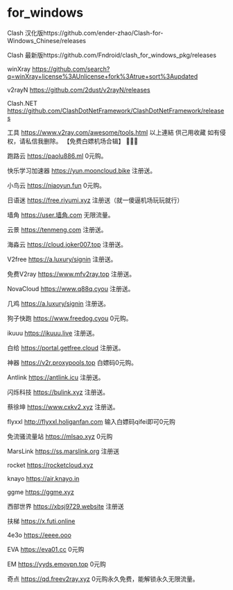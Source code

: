 # for_windows 
Clash 汉化版https://github.com/ender-zhao/Clash-for-Windows_Chinese/releases

Clash 最新版https://github.com/Fndroid/clash_for_windows_pkg/releases

winXray https://github.com/search?q=winXray+license%3AUnlicense+fork%3Atrue+sort%3Aupdated

v2rayN  https://github.com/2dust/v2rayN/releases

Clash.NET https://github.com/ClashDotNetFramework/ClashDotNetFramework/releases

工具 https://www.v2ray.com/awesome/tools.html
以上連結 供己用收藏
如有侵权，请私信我删除。
【免费白嫖机场合辑】
🥇🥇🥇

跑路云 https://paolu886.ml
0元购。

快乐学习加速器 https://yun.mooncloud.bike
注册送。

小鸟云 https://niaoyun.fun
0元购。

日语迷 https://free.riyumi.xyz
注册送（就一傻逼机场玩玩就行）

墙角 https://user.墙角.com
无限流量。

云景 https://tenmeng.com
注册送。

海淼云 https://cloud.joker007.top
注册送。

V2free https://a.luxury/signin
注册送。

免费V2ray https://www.mfv2ray.top
注册送。

NovaCloud https://www.q88q.cyou
注册送。

几鸡 https://a.luxury/signin
注册送。

狗子快跑 https://www.freedog.cyou
0元购。

ikuuu https://ikuuu.live
注册送。

白给 https://portal.getfree.cloud
注册送。

神器 https://v2r.proxypools.top
白嫖码0元购。

Antlink https://antlink.icu
注册送。


闪烁科技 https://bulink.xyz
注册送。

蔡徐坤 https://www.cxkv2.xyz
注册送。

flyxxl http://flyxxl.holiganfan.com
输入白嫖码qifei即可0元购

免流骚流量站 https://mlsao.xyz
0元购

MarsLink https://ss.marslink.org
注册送


rocket https://rocketcloud.xyz

knayo https://air.knayo.in

ggme https://ggme.xyz

西部世界 https://xbsj9729.website
注册送

扶梯 https://x.futi.online

4e3o https://eeee.ooo



EVA https://eva01.cc
0元购

EM https://yyds.emovpn.top
0元购

奇点 https://qd.freev2ray.xyz
0元购永久免费，能解锁永久无限流量。
